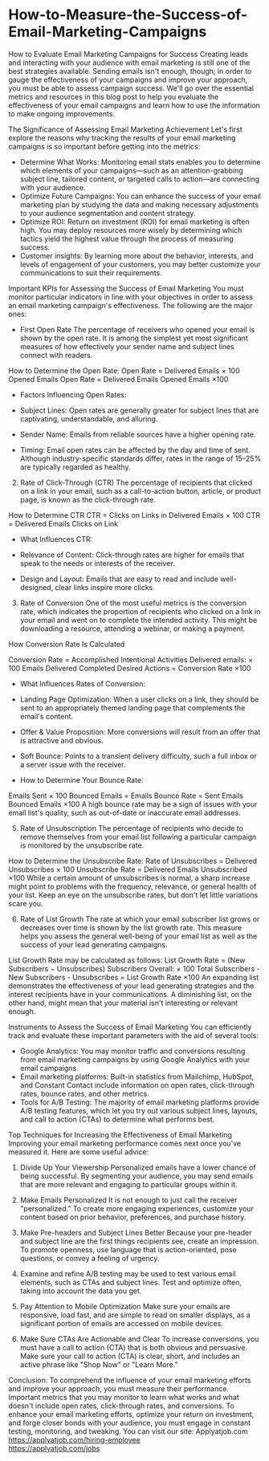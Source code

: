 # How-to-Measure-the-Success-of-Email-Marketing-Campaigns
How to Evaluate Email Marketing Campaigns for Success
Creating leads and interacting with your audience with email marketing is still one of the best strategies available. Sending emails isn't enough, though; in order to gauge the effectiveness of your campaigns and improve your approach, you must be able to assess campaign success. We'll go over the essential metrics and resources in this blog post to help you evaluate the effectiveness of your email campaigns and learn how to use the information to make ongoing improvements.

The Significance of Assessing Email Marketing Achievement
Let's first explore the reasons why tracking the results of your email marketing campaigns is so important before getting into the metrics:

- Determine What Works: Monitoring email stats enables you to determine which elements of your campaigns—such as an attention-grabbing subject line, tailored content, or targeted calls to action—are connecting with your audience.
- Optimize Future Campaigns: You can enhance the success of your email marketing plan by studying the data and making necessary adjustments to your audience segmentation and content strategy.
- Optimize ROI: Return on investment (ROI) for email marketing is often high. You may deploy resources more wisely by determining which tactics yield the highest value through the process of measuring success.
- Customer insights: By learning more about the behavior, interests, and levels of engagement of your customers, you may better customize your communications to suit their requirements.

Important KPIs for Assessing the Success of Email Marketing
You must monitor particular indicators in line with your objectives in order to assess an email marketing campaign's effectiveness. The following are the major ones:

- First Open Rate
The percentage of receivers who opened your email is shown by the open rate. It is among the simplest yet most significant measures of how effectively your sender name and subject lines connect with readers.

How to Determine the Open Rate:
Open Rate = Delivered Emails × 100 Opened Emails
Open Rate = Delivered Emails Opened Emails ×100

- Factors Influencing Open Rates:

- Subject Lines: Open rates are generally greater for subject lines that are captivating, understandable, and alluring.
- Sender Name: Emails from reliable sources have a higher opening rate.
- Timing: Email open rates can be affected by the day and time of sent.
Although industry-specific standards differ, rates in the range of 15–25% are typically regarded as healthy.

2. Rate of Click-Through (CTR)
The percentage of recipients that clicked on a link in your email, such as a call-to-action button, article, or product page, is known as the click-through rate.

How to Determine CTR
CTR = Clicks on Links in Delivered Emails × 100
CTR = Delivered Emails Clicks on Link

- What Influences CTR:

- Relevance of Content: Click-through rates are higher for emails that speak to the needs or interests of the receiver.
- Design and Layout: Emails that are easy to read and include well-designed, clear links inspire more clicks.

3. Rate of Conversion
One of the most useful metrics is the conversion rate, which indicates the proportion of recipients who clicked on a link in your email and went on to complete the intended activity. This might be downloading a resource, attending a webinar, or making a payment.

How Conversion Rate Is Calculated

Conversion Rate = Accomplished Intentional Activities
Delivered emails: × 100
Emails Delivered Completed Desired Actions = Conversion Rate ×100

- What Influences Rates of Conversion:

- Landing Page Optimization: When a user clicks on a link, they should be sent to an appropriately themed landing page that complements the email's content.
- Offer & Value Proposition: More conversions will result from an offer that is attractive and obvious.
- Soft Bounce: Points to a transient delivery difficulty, such a full inbox or a server issue with the receiver.

- How to Determine Your Bounce Rate:

Emails Sent × 100 Bounced Emails = Emails
Bounce Rate = Sent Emails Bounced Emails ×100
A high bounce rate may be a sign of issues with your email list's quality, such as out-of-date or inaccurate email addresses.

5. Rate of Unsubscription
The percentage of recipients who decide to remove themselves from your email list following a particular campaign is monitored by the unsubscribe rate.

How to Determine the Unsubscribe Rate:
 Rate of Unsubscribes = Delivered Unsubscribes × 100
Unsubscribe Rate = Delivered Emails Unsubscribed ×100
While a certain amount of unsubscribes is normal, a sharp increase might point to problems with the frequency, relevance, or general health of your list. Keep an eye on the unsubscribe rates, but don't let little variations scare you.

6. Rate of List Growth
The rate at which your email subscriber list grows or decreases over time is shown by the list growth rate. This measure helps you assess the general well-being of your email list as well as the success of your lead generating campaigns.

List Growth Rate may be calculated as follows: 
List Growth Rate = (New Subscribers − Unsubscribes)
Subscribers Overall: × 100
Total Subscribers - New Subscribers - Unsubscribes = List Growth Rate
×100
An expanding list demonstrates the effectiveness of your lead generating strategies and the interest recipients have in your communications. A diminishing list, on the other hand, might mean that your material isn't interesting or relevant enough.

Instruments to Assess the Success of Email Marketing
You can efficiently track and evaluate these important parameters with the aid of several tools:

- Google Analytics: You may monitor traffic and conversions resulting from email marketing campaigns by using Google Analytics with your email campaigns.
- Email marketing platforms: Built-in statistics from Mailchimp, HubSpot, and Constant Contact include information on open rates, click-through rates, bounce rates, and other metrics.
- Tools for A/B Testing: The majority of email marketing platforms provide A/B testing features, which let you try out various subject lines, layouts, and call to action (CTAs) to determine what performs best.

Top Techniques for Increasing the Effectiveness of Email Marketing
Improving your email marketing performance comes next once you've measured it. Here are some useful advice:

1. Divide Up Your Viewership
Personalized emails have a lower chance of being successful. By segmenting your audience, you may send emails that are more relevant and engaging to particular groups within it.

2. Make Emails Personalized
It is not enough to just call the receiver "personalized." To create more engaging experiences, customize your content based on prior behavior, preferences, and purchase history.

3. Make Pre-headers and Subject Lines Better
Because your pre-header and subject line are the first things recipients see, create an impression. To promote openness, use language that is action-oriented, pose questions, or convey a feeling of urgency.

4. Examine and refine
A/B testing may be used to test various email elements, such as CTAs and subject lines. Test and optimize often, taking into account the data you get.

5. Pay Attention to Mobile Optimization
Make sure your emails are responsive, load fast, and are simple to read on smaller displays, as a significant portion of emails are accessed on mobile devices.

6. Make Sure CTAs Are Actionable and Clear
To increase conversions, you must have a call to action (CTA) that is both obvious and persuasive. Make sure your call to action (CTA) is clear, short, and includes an active phrase like "Shop Now" or "Learn More."

Conclusion:
To comprehend the influence of your email marketing efforts and improve your approach, you must measure their performance. Important metrics that you may monitor to learn what works and what doesn't include open rates, click-through rates, and conversions. To enhance your email marketing efforts, optimize your return on investment, and forge closer bonds with your audience, you must engage in constant testing, monitoring, and tweaking.
You can visit our site: Applyatjob.com<br>
 https://applyatjob.com/hiring-employee<br>
https://applyatjob.com/jobs
